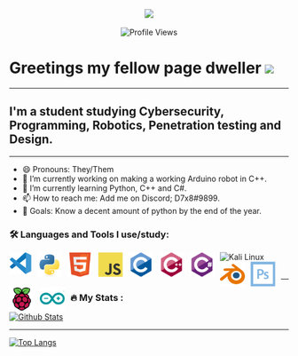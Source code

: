 <div id="header" align="center">
  <img src="https://media.giphy.com/media/dWesBcTLavkZuG35MI/giphy.gif" width="400"/>
</div>

<p align="center">
    <img src="https://komarev.com/ghpvc/?username=github&style=flat-square&color=blue" alt="Profile Views"/>
</p>

# Greetings my fellow page dweller <img src="https://media.giphy.com/media/hvRJCLFzcasrR4ia7z/giphy.gif" width="40">

---

## I'm a student studying Cybersecurity, Programming, Robotics, Penetration testing and Design.

---
 
- 😄 Pronouns: They/Them
- 🔭 I’m currently working on making a working Arduino robot in C++.
- 🌱 I’m currently learning Python, C++ and C#.
- 📫 How to reach me: Add me on Discord; D7x8#9899.
- 🥅 Goals: Know a decent amount of python by the end of the year.


### 🛠️ Languages and Tools I use/study:
  
<img align="left" alt="Visual Studio Code" width="40px" src="https://github.com/devicons/devicon/blob/master/icons/vscode/vscode-original.svg" style="padding-right:10px;" />
<img align="left" alt="Python" width="45px" src="https://github.com/devicons/devicon/blob/master/icons/python/python-original.svg" style="padding-right:10px;" />
<img align="left" alt="HTML5" width="45px" src="https://github.com/devicons/devicon/blob/master/icons/html5/html5-original.svg" style="padding-right:10px;" />

<img align="left" alt="Javascript" width="45px" src="https://github.com/devicons/devicon/blob/master/icons/javascript/javascript-original.svg" style="padding-right:10px;" />
<img align="left" alt="C" width="45px" src="https://github.com/devicons/devicon/blob/master/icons/c/c-original.svg" style="padding-right:10px;" />
<img align="left" alt="C++" width="45px" src="https://github.com/devicons/devicon/blob/master/icons/cplusplus/cplusplus-original.svg" style="padding-right:10px;" />
<img align="left" alt="C#" width="45px" src="https://github.com/devicons/devicon/blob/master/icons/csharp/csharp-original.svg" style="padding-right:10px;" />
<img align="left" alt="Kali Linux" width="90px" src="https://upload.wikimedia.org/wikipedia/commons/4/4b/Kali_Linux_2.0_wordmark.svg" style="padding-right:10px;" />
<img align="left" alt="Blender" width="45px" src="https://github.com/devicons/devicon/blob/master/icons/blender/blender-original.svg" style="padding-right:10px;" />
<img align="left" alt="Photoshop" width="45px" src="https://github.com/devicons/devicon/blob/master/icons/photoshop/photoshop-line.svg" style="padding-right:10px;" />
<img align="left" alt="Raspberry Pi" width="45px" src="https://github.com/devicons/devicon/blob/master/icons/raspberrypi/raspberrypi-original.svg" style="padding-right:10px;" />
<img align="left" alt="Arduino" width="45px" src="https://github.com/devicons/devicon/blob/master/icons/arduino/arduino-original.svg" style="padding-right:10px;" />

<br />
<br />

---

### :fire: My Stats :

[![Github Stats](https://github-readme-stats.vercel.app/api?username=D7x8&show_icons=true&theme=gotham)](https://github.com/anuraghazra/github-readme-stats)

---

[![Top Langs](https://github-readme-stats.vercel.app/api/top-langs/?username=D7x8&layout=compact&theme=gotham)](https://github.com/anuraghazra/github-readme-stats)
